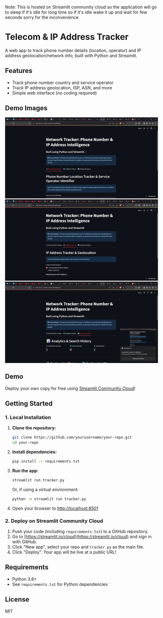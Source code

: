 Note: This is hosted on Streamlit community cloud so the application will go to sleep if it's idle for long time so if it's idle wake it up and wait for few seconds sorry for the inconvenience

# Telecom & IP Address Tracker

A web app to track phone number details (location, operator) and IP address geolocation/network info, built with Python and Streamlit.

## Features
- Track phone number country and service operator
- Track IP address geolocation, ISP, ASN, and more
- Simple web interface (no coding required)

## Demo Images
![Telecom tracker](images/telecom.png)
![Ip tracker](images/ipdemo.png)
![analytics](images/analytics.png)

## Demo
Deploy your own copy for free using [Streamlit Community Cloud](https://streamlit.io/cloud)!

## Getting Started

### 1. Local Installation

1. **Clone the repository:**
   ```bash
   git clone https://github.com/yourusername/your-repo.git
   cd your-repo
   ```
2. **Install dependencies:**
   ```bash
   pip install -r requirements.txt
   ```
3. **Run the app:**
   ```bash
   streamlit run tracker.py
   ```
   Or, if using a virtual environment:
   ```bash
   python -m streamlit run tracker.py
   ```
4. Open your browser to [http://localhost:8501](http://localhost:8501)

### 2. Deploy on Streamlit Community Cloud

1. Push your code (including `requirements.txt`) to a GitHub repository.
2. Go to [https://streamlit.io/cloud](https://streamlit.io/cloud) and sign in with GitHub.
3. Click "New app", select your repo and `tracker.py` as the main file.
4. Click "Deploy". Your app will be live at a public URL!

## Requirements
- Python 3.8+
- See `requirements.txt` for Python dependencies

## License
MIT 
